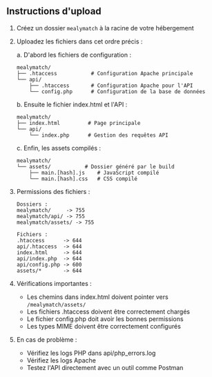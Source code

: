 ## Instructions d'upload

1. Créez un dossier `mealymatch` à la racine de votre hébergement

2. Uploadez les fichiers dans cet ordre précis :

   a. D'abord les fichiers de configuration :
   ```
   mealymatch/
   ├── .htaccess           # Configuration Apache principale
   └── api/
       ├── .htaccess       # Configuration Apache pour l'API
       └── config.php      # Configuration de la base de données
   ```

   b. Ensuite le fichier index.html et l'API :
   ```
   mealymatch/
   ├── index.html         # Page principale
   └── api/
       └── index.php      # Gestion des requêtes API
   ```

   c. Enfin, les assets compilés :
   ```
   mealymatch/
   └── assets/           # Dossier généré par le build
       ├── main.[hash].js    # JavaScript compilé
       └── main.[hash].css   # CSS compilé
   ```

3. Permissions des fichiers :
   ```
   Dossiers :
   mealymatch/     -> 755
   mealymatch/api/ -> 755
   mealymatch/assets/ -> 755

   Fichiers :
   .htaccess      -> 644
   api/.htaccess  -> 644
   index.html     -> 644
   api/index.php  -> 644
   api/config.php -> 600
   assets/*       -> 644
   ```

4. Vérifications importantes :
   - Les chemins dans index.html doivent pointer vers `/mealymatch/assets/`
   - Les fichiers .htaccess doivent être correctement chargés
   - Le fichier config.php doit avoir les bonnes permissions
   - Les types MIME doivent être correctement configurés

5. En cas de problème :
   - Vérifiez les logs PHP dans api/php_errors.log
   - Vérifiez les logs Apache
   - Testez l'API directement avec un outil comme Postman